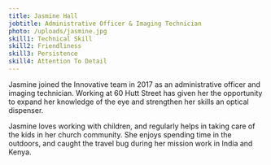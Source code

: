 ```yaml
---
title: Jasmine Hall
jobtitle: Administrative Officer & Imaging Technician
photo: /uploads/jasmine.jpg
skill1: Technical Skill
skill2: Friendliness
skill3: Persistence
skill4: Attention To Detail
---
```

Jasmine joined the Innovative team in 2017 as an administrative officer and imaging technician. Working at 60 Hutt Street has given her the opportunity to expand her knowledge of the eye and strengthen her skills an optical dispenser.

Jasmine loves working with children, and regularly helps in taking care of the kids in her church community. She enjoys spending time in the outdoors, and caught the travel bug during her mission work in India and Kenya.
